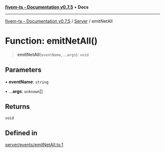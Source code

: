 [**fivem-ts - Documentation v0.7.5**](../../../README.md) • **Docs**

***

[fivem-ts - Documentation v0.7.5](../../../README.md) / [Server](../README.md) / emitNetAll

# Function: emitNetAll()

> **emitNetAll**(`eventName`, ...`args`): `void`

## Parameters

• **eventName**: `string`

• ...**args**: `unknown`[]

## Returns

`void`

## Defined in

[server/events/emitNetAll.ts:1](https://github.com/Purpose-Dev/fivem-ts/blob/main/src/server/events/emitNetAll.ts#L1)
